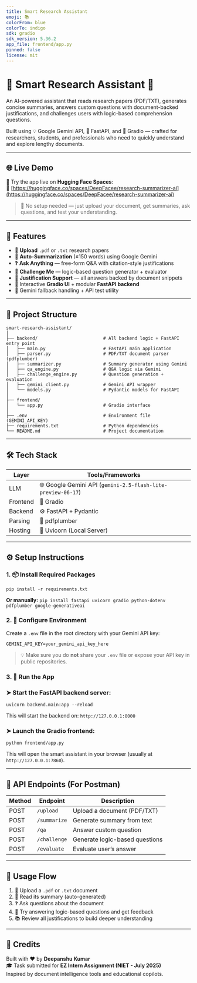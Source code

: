 ```yaml
---
title: Smart Research Assistant
emoji: 📚
colorFrom: blue
colorTo: indigo
sdk: gradio
sdk_version: 5.36.2 
app_file: frontend/app.py
pinned: false
license: mit
---
```


# 📄 Smart Research Assistant 🤖

An AI-powered assistant that reads research papers (PDF/TXT), generates concise summaries, answers custom questions with document-backed justifications, and challenges users with logic-based comprehension questions.

Built using 💡 Google Gemini API, 🧠 FastAPI, and 🎨 Gradio — crafted for researchers, students, and professionals who need to quickly understand and explore lengthy documents.

---

## 🌐 Live Demo

🚀 Try the app live on **Hugging Face Spaces**:  
🔗 [https://huggingface.co/spaces/DeepFacee/research-summarizer-ai](https://huggingface.co/spaces/DeepFacee/research-summarizer-ai)

> 💬 No setup needed — just upload your document, get summaries, ask questions, and test your understanding.

---

## 🚀 Features

- 📂 **Upload** `.pdf` or `.txt` research papers
- 📝 **Auto-Summarization** (≤150 words) using Google Gemini
- ❓ **Ask Anything** — free-form Q&A with citation-style justifications
- 🧠 **Challenge Me** — logic-based question generator + evaluator
- 🧾 **Justification Support** — all answers backed by document snippets
- 🎯 Interactive **Gradio UI** + modular **FastAPI backend**
- 📡 Gemini fallback handling + API test utility

---

## 🧱 Project Structure

```
smart-research-assistant/
│
├── backend/                         # All backend logic + FastAPI entry point
│   ├── main.py                      # FastAPI main application
│   ├── parser.py                    # PDF/TXT document parser (pdfplumber)
│   ├── summarizer.py                # Summary generator using Gemini
│   ├── qa_engine.py                 # Q&A logic via Gemini
│   ├── challenge_engine.py          # Question generation + evaluation
│   ├── gemini_client.py             # Gemini API wrapper
│   └── models.py                    # Pydantic models for FastAPI
│
├── frontend/
│   └── app.py                       # Gradio interface
│
├── .env                             # Environment file (GEMINI_API_KEY)
├── requirements.txt                 # Python dependencies
└── README.md                        # Project documentation
```

---

## 🛠️ Tech Stack

| Layer     | Tools/Frameworks              |
|-----------|-------------------------------|
| LLM       | 🌐 Google Gemini API (`gemini-2.5-flash-lite-preview-06-17`) |
| Frontend  | 🎨 Gradio                    |
| Backend   | ⚙️ FastAPI + Pydantic         |
| Parsing   | 📄 pdfplumber                 |
| Hosting   | 🔁 Uvicorn (Local Server)     |

---

## ⚙️ Setup Instructions

### 1. 📦 Install Required Packages

```pip install -r requirements.txt```

**Or manually:** ```pip install fastapi uvicorn gradio python-dotenv pdfplumber google-generativeai```

### 2. 🔐 Configure Environment

Create a `.env` file in the root directory with your Gemini API key:

```
GEMINI_API_KEY=your_gemini_api_key_here
```

> 💡 Make sure you do **not** share your `.env` file or expose your API key in public repositories.

### 3. 🚀 Run the App

### ➤ Start the FastAPI backend server:

```
uvicorn backend.main:app --reload
```

This will start the backend on: `http://127.0.0.1:8000`

### ➤ Launch the Gradio frontend:

```
python frontend/app.py
```

This will open the smart assistant in your browser (usually at `http://127.0.0.1:7860`).

---

## 📮 API Endpoints (For Postman)

| Method | Endpoint       | Description                        |
|--------|----------------|------------------------------------|
| POST   | `/upload`      | Upload a document (PDF/TXT)        |
| POST   | `/summarize`   | Generate summary from text         |
| POST   | `/qa`          | Answer custom question             |
| POST   | `/challenge`   | Generate logic-based questions     |
| POST   | `/evaluate`    | Evaluate user’s answer             |

---

## 🧪 Usage Flow

1. 📂 Upload a `.pdf` or `.txt` document
2. 📝 Read its summary (auto-generated)
3. ❓ Ask questions about the document
4. 🧠 Try answering logic-based questions and get feedback
5. 📚 Review all justifications to build deeper understanding

---

## 🙌 Credits

Built with ❤️ by **Deepanshu Kumar**  
🎓 Task submitted for **EZ Intern Assignment (NIET - July 2025)**  
Inspired by document intelligence tools and educational copilots.